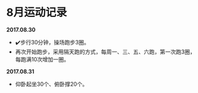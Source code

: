 # 8月运动记录
**2017.08.30**
- :heavy_check_mark:步行30分钟，操场跑步3圈。
- 再次开始跑步，采用隔天跑的方式，每周一、三、五、六跑，第一次跑3圈，每跑满10次增加一圈。

**2017.08.31**
- 仰卧起坐30个、俯卧撑20个。
